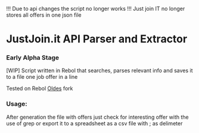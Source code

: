 !!! Due to api changes the script no longer works
!!! Just join IT no longer stores all offers in one json file
# JustJoin.it API Parser and Extractor
### Early Alpha Stage
[WIP]
Script written in Rebol that searches, parses relevant info and saves it to a file one job offer in a line

Tested on Rebol [Oldes](https://github.com/Oldes/Rebol3) fork

### Usage:

After generation the file with offers just check for interesting offer with the use of grep or export it to a spreadsheet as a csv file with ; as delimeter
